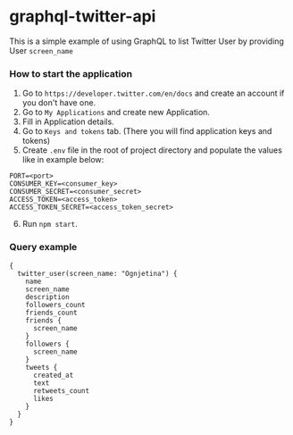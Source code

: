 # graphql-twitter-api

This is a simple example of using GraphQL to list Twitter User by providing User `screen_name`

### How to start the application

1. Go to `https://developer.twitter.com/en/docs` and create an account if you don't have one.
2. Go to `My Applications` and create new Application.
3. Fill in Application details.
4. Go to `Keys and tokens` tab. (There you will find application keys and tokens)
5. Create `.env` file in the root of project directory and populate the values like in example below:

```
PORT=<port>
CONSUMER_KEY=<consumer_key>
CONSUMER_SECRET=<consumer_secret>
ACCESS_TOKEN=<access_token>
ACCESS_TOKEN_SECRET=<access_token_secret>
```

6. Run `npm start`.

### Query example

```
{
  twitter_user(screen_name: "Ognjetina") {
    name
    screen_name
    description
    followers_count
    friends_count
    friends {
      screen_name
    }
    followers {
      screen_name
    }
    tweets {
      created_at
      text
      retweets_count
      likes
    }
  }
}
```
